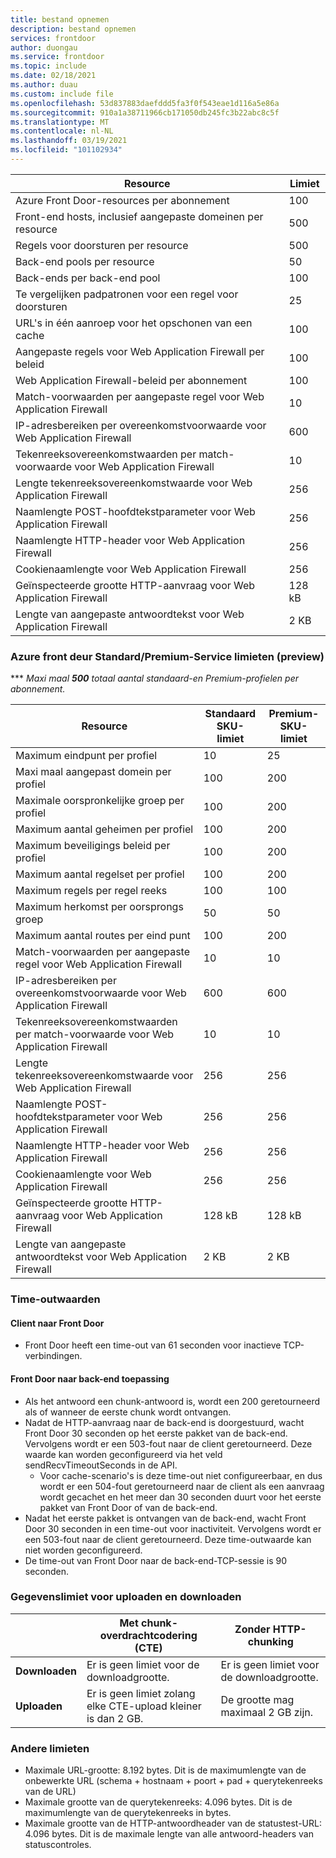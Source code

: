 ```yaml
---
title: bestand opnemen
description: bestand opnemen
services: frontdoor
author: duongau
ms.service: frontdoor
ms.topic: include
ms.date: 02/18/2021
ms.author: duau
ms.custom: include file
ms.openlocfilehash: 53d837883daefddd5fa3f0f543eae1d116a5e86a
ms.sourcegitcommit: 910a1a38711966cb171050db245fc3b22abc8c5f
ms.translationtype: MT
ms.contentlocale: nl-NL
ms.lasthandoff: 03/19/2021
ms.locfileid: "101102934"
---
```

| Resource | Limiet |
| --- | --- |
| Azure Front Door-resources per abonnement | 100 |
| Front-end hosts, inclusief aangepaste domeinen per resource | 500 |
| Regels voor doorsturen per resource | 500 |
| Back-end pools per resource | 50 |
| Back-ends per back-end pool | 100 |
| Te vergelijken padpatronen voor een regel voor doorsturen | 25 |
| URL's in één aanroep voor het opschonen van een cache | 100 |
| Aangepaste regels voor Web Application Firewall per beleid | 100 |
| Web Application Firewall-beleid per abonnement | 100 |
| Match-voorwaarden per aangepaste regel voor Web Application Firewall | 10 |
| IP-adresbereiken per overeenkomstvoorwaarde voor Web Application Firewall | 600 |
| Tekenreeksovereenkomstwaarden per match-voorwaarde voor Web Application Firewall | 10 |
| Lengte tekenreeksovereenkomstwaarde voor Web Application Firewall | 256 |
| Naamlengte POST-hoofdtekstparameter voor Web Application Firewall | 256 |
| Naamlengte HTTP-header voor Web Application Firewall | 256 |
| Cookienaamlengte voor Web Application Firewall | 256 |
| Geïnspecteerde grootte HTTP-aanvraag voor Web Application Firewall | 128 kB |
| Lengte van aangepaste antwoordtekst voor Web Application Firewall | 2 KB |

### <a name="azure-front-door-standardpremium-preview-service-limits"></a>Azure front deur Standard/Premium-Service limieten (preview)

*** *Maxi maal **500** totaal aantal standaard-en Premium-profielen per abonnement.*

| Resource | Standaard SKU-limiet | Premium-SKU-limiet |
| --- | --- | --- |
| Maximum eindpunt per profiel  | 10 | 25 |
| Maxi maal aangepast domein per profiel | 100 | 200 |
| Maximale oorspronkelijke groep per profiel | 100 | 200 |
| Maximum aantal geheimen per profiel | 100 | 200 |
| Maximum beveiligings beleid per profiel | 100 | 200 |
| Maximum aantal regelset per profiel | 100 | 200 |
| Maximum regels per regel reeks | 100 | 100 |
| Maximum herkomst per oorsprongs groep | 50 | 50 |
| Maximum aantal routes per eind punt | 100 | 200 |
| Match-voorwaarden per aangepaste regel voor Web Application Firewall | 10 | 10 |
| IP-adresbereiken per overeenkomstvoorwaarde voor Web Application Firewall | 600 | 600 |
| Tekenreeksovereenkomstwaarden per match-voorwaarde voor Web Application Firewall | 10 | 10 |
| Lengte tekenreeksovereenkomstwaarde voor Web Application Firewall | 256 | 256 |
| Naamlengte POST-hoofdtekstparameter voor Web Application Firewall | 256 | 256 |
| Naamlengte HTTP-header voor Web Application Firewall | 256 | 256 |
| Cookienaamlengte voor Web Application Firewall | 256 | 256|
| Geïnspecteerde grootte HTTP-aanvraag voor Web Application Firewall | 128 kB | 128 kB |
| Lengte van aangepaste antwoordtekst voor Web Application Firewall | 2 KB | 2 KB |

### <a name="timeout-values"></a>Time-outwaarden
#### <a name="client-to-front-door"></a>Client naar Front Door
* Front Door heeft een time-out van 61 seconden voor inactieve TCP-verbindingen.

#### <a name="front-door-to-application-back-end"></a>Front Door naar back-end toepassing
* Als het antwoord een chunk-antwoord is, wordt een 200 geretourneerd als of wanneer de eerste chunk wordt ontvangen.
* Nadat de HTTP-aanvraag naar de back-end is doorgestuurd, wacht Front Door 30 seconden op het eerste pakket van de back-end. Vervolgens wordt er een 503-fout naar de client geretourneerd. Deze waarde kan worden geconfigureerd via het veld sendRecvTimeoutSeconds in de API.
    * Voor cache-scenario's is deze time-out niet configureerbaar, en dus wordt er een 504-fout geretourneerd naar de client als een aanvraag wordt gecachet en het meer dan 30 seconden duurt voor het eerste pakket van Front Door of van de back-end. 
* Nadat het eerste pakket is ontvangen van de back-end, wacht Front Door 30 seconden in een time-out voor inactiviteit. Vervolgens wordt er een 503-fout naar de client geretourneerd. Deze time-outwaarde kan niet worden geconfigureerd.
* De time-out van Front Door naar de back-end-TCP-sessie is 90 seconden.

### <a name="upload-and-download-data-limit"></a>Gegevenslimiet voor uploaden en downloaden

|  | Met chunk-overdrachtcodering (CTE) | Zonder HTTP-chunking |
| ---- | ------- | ------- |
| **Downloaden** | Er is geen limiet voor de downloadgrootte. | Er is geen limiet voor de downloadgrootte. |
| **Uploaden** |    Er is geen limiet zolang elke CTE-upload kleiner is dan 2 GB. | De grootte mag maximaal 2 GB zijn. |

### <a name="other-limits"></a>Andere limieten
* Maximale URL-grootte: 8.192 bytes. Dit is de maximumlengte van de onbewerkte URL (schema + hostnaam + poort + pad + querytekenreeks van de URL)
* Maximale grootte van de querytekenreeks: 4.096 bytes. Dit is de maximumlengte van de querytekenreeks in bytes.
* Maximale grootte van de HTTP-antwoordheader van de statustest-URL: 4.096 bytes. Dit is de maximale lengte van alle antwoord-headers van statuscontroles. 
